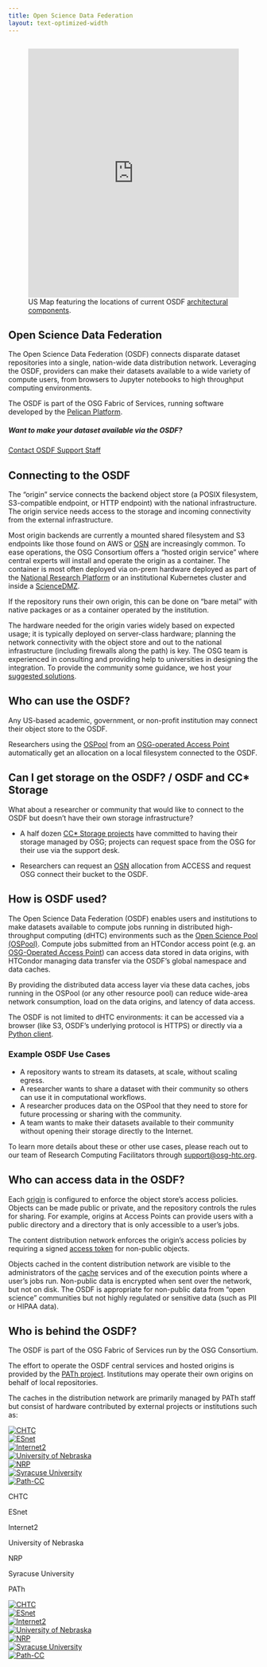 ```yaml
---
title: Open Science Data Federation
layout: text-optimized-width
---
```



<figure class="w-100 figure">
    <iframe width="100%" height="500px" frameBorder="0" style="margin-top:1em" allow="fullscreen" src="https://map.osg-htc.org/map/iframe?view=OpenScienceDataFederation#45.737115,-45.140436|2"></iframe>
    <figcaption>US Map featuring the locations of current OSDF <a href="/docs/data/stashcache/overview/#architecture">architectural components</a>.</figcaption>
</figure>

## Open Science Data Federation

The Open Science Data Federation (OSDF) connects disparate dataset repositories into a single, nation-wide data distribution network. Leveraging the OSDF, providers can make their datasets available to a wide variety of compute users, from browsers to Jupyter notebooks to high throughput computing environments.

The OSDF is part of the OSG Fabric of Services, running software developed by the [Pelican Platform](https://pelicanplatform.org/).

<div class="alert alert-dark d-flex flex-column">
<h5 class="mx-auto">Want to make your dataset available via the OSDF?</h5>
<a class="btn btn-secondary mx-auto d-block mt-3" href="mailto:support@osg-htc.org">Contact OSDF Support Staff</a>
</div>

## Connecting to the OSDF

The “origin” service connects the backend object store (a POSIX filesystem, S3-compatible endpoint, or HTTP endpoint) with the national infrastructure. The origin service needs access to the storage and incoming connectivity from the external infrastructure.



Most origin backends are currently a mounted shared filesystem and S3 endpoints like those found on AWS or [OSN](https://www.openstoragenetwork.org/) are increasingly common. To ease operations, the OSG Consortium offers a “hosted origin service” where central experts will install and operate the origin as a container. The container is most often deployed via on-prem hardware deployed as part of the [National Research Platform](https://nationalresearchplatform.org/) or an institutional Kubernetes cluster and inside a [ScienceDMZ](https://fasterdata.es.net/science-dmz/).



If the repository runs their own origin, this can be done on “bare metal” with native packages or as a container operated by the institution.



The hardware needed for the origin varies widely based on expected usage; it is typically deployed on server-class hardware; planning the network connectivity with the object store and out to the national infrastructure (including firewalls along the path) is key. The OSG team is experienced in consulting and providing help to universities in designing the integration. To provide the community some guidance, we host your [suggested solutions](https://osg-htc.org/organization/osdf/example_data_origin.html).

## Who can use the OSDF?

Any US-based academic, government, or non-profit institution may connect their object store to the OSDF.



Researchers using the [OSPool](https://osg-htc.org/services/open_science_pool.html) from an [OSG-operated Access Point](https://osg-htc.org/services/access-point) automatically get an allocation on a local filesystem connected to the OSDF.

## Can I get storage on the OSDF? / OSDF and CC* Storage

What about a researcher or community that would like to connect to the OSDF but doesn’t have their own storage infrastructure?

-   A half dozen [CC* Storage projects](https://new.nsf.gov/funding/opportunities/cc-campus-cyberinfrastructure) have committed to having their storage managed by OSG; projects can request space from the OSG for their use via the support desk.

-   Researchers can request an [OSN](https://openstoragenetwork.readthedocs.io/en/latest/) allocation from ACCESS and request OSG connect their bucket to the OSDF.


## How is OSDF used?

The Open Science Data Federation (OSDF) enables users and institutions to make datasets available to compute jobs running in distributed high-throughput computing (dHTC) environments such as the [Open Science Pool (OSPool)](https://osg-htc.org/services/open_science_pool.html). Compute jobs submitted from an HTCondor access point (e.g. an [OSG-Operated Access Point](https://osg-htc.org/services/access-point)) can access data stored in data origins, with HTCondor managing data transfer via the OSDF’s global namespace and data caches.

By providing the distributed data access layer via these data caches, jobs running in the OSPool (or any other resource pool) can reduce wide-area network consumption, load on the data origins, and latency of data access.



The OSDF is not limited to dHTC environments: it can be accessed via a browser (like S3, OSDF’s underlying protocol is HTTPS) or directly via a [Python client](https://github.com/PelicanPlatform/pelicanfs).

### Example OSDF Use Cases

-   A repository wants to stream its datasets, at scale, without scaling egress.
-   A researcher wants to share a dataset with their community so others can use it in computational workflows.
-   A researcher produces data on the OSPool that they need to store for future processing or sharing with the community.
-   A team wants to make their datasets available to their community without opening their storage directly to the Internet.

To learn more details about these or other use cases, please reach out to our team of Research Computing Facilitators through support@osg-htc.org.

## Who can access data in the OSDF?

Each [origin](https://osg-htc.org/docs/data/stashcache/overview/#architecture) is configured to enforce the object store’s access policies. Objects can be made public or private, and the repository controls the rules for sharing. For example, origins at Access Points can provide users with a public directory and a directory that is only accessible to a user’s jobs.

The content distribution network enforces the origin’s access policies by requiring a signed [access token](https://scitokens.org/) for non-public objects.

Objects cached in the content distribution network are visible to the administrators of the [cache](https://osg-htc.org/docs/data/stashcache/overview/#architecture) services and of the execution points where a user’s jobs run. Non-public data is encrypted when sent over the network, but not on disk. The OSDF is appropriate for non-public data from “open science” communities but not highly regulated or sensitive data (such as PII or HIPAA data).

## Who is behind the OSDF?

The OSDF is part of the OSG Fabric of Services run by the OSG Consortium.

The effort to operate the OSDF central services and hosted origins is provided by the [PATh project](https://path-cc.io/). Institutions may operate their own origins on behalf of local repositories.

The caches in the distribution network are primarily managed by PATh staff but consist of hardware contributed by external projects or institutions such as:

<div class="d-none d-md-block">
    <div class="row text-center align-items-center mt-4">
        <div class="col">
            <a href="https://chtc.cs.wisc.edu/" target="_blank">
                <img src="/assets/images/osdf/chtc.png" class="img-fluid" alt="CHTC">
            </a>
        </div>
        <div class="col">
            <a href="https://www.es.net/" target="_blank">
                <img src="/assets/images/osdf/esnet.jpeg" class="img-fluid" alt="ESnet">
            </a>
        </div>
        <div class="col">
            <a href="https://www.internet2.edu/" target="_blank">
                <img src="/assets/images/osdf/internet2.png" class="img-fluid" alt="Internet2">
            </a>
        </div>
        <div class="col">
            <a href="https://www.unl.edu/" target="_blank">
                <img src="/assets/images/osdf/nebraska-n.jpg" class="img-fluid" alt="University of Nebraska">
            </a>
        </div>
        <div class="col">
            <a href="https://nationalresearchplatform.org/" target="_blank">
                <img src="/assets/images/osdf/NRP.png" class="img-fluid" alt="NRP">
            </a>
        </div>
        <div class="col">
            <a href="https://www.syracuse.edu/" target="_blank">
                <img src="/assets/images/osdf/syracuse.png" class="img-fluid" alt="Syracuse University">
            </a>
        </div>
        <div class="col">
            <a href="https://path-cc.io/" target="_blank">
                <img src="/assets/images/osdf/path.png" class="img-fluid" alt="Path-CC">
            </a>
        </div>
    </div>
    <div class="row text-center d-md-flex d-none">
        <div class="col">
            <p>CHTC</p>
        </div>
        <div class="col">
            <p>ESnet</p>
        </div>
        <div class="col">
            <p>Internet2</p>
        </div>
        <div class="col">
            <p>University of Nebraska</p>
        </div>
        <div class="col">
            <p>NRP</p>
        </div>
        <div class="col">
            <p>Syracuse University</p>
        </div>
        <div class="col">
            <p>PATh</p>
        </div>
    </div>
</div>

<div class="d-block d-md-none">
    <div class="row text-center align-items-center mt-4 justify-content-center">
        <div class="col-3">
            <a href="https://chtc.cs.wisc.edu/" target="_blank">
                <img src="/assets/images/osdf/chtc.png" class="img-fluid" alt="CHTC">
            </a>
        </div>
        <div class="col-3">
            <a href="https://www.es.net/" target="_blank">
                <img src="/assets/images/osdf/esnet.jpeg" class="img-fluid" alt="ESnet">
            </a>
        </div>
        <div class="col-3">
            <a href="https://www.internet2.edu/" target="_blank">
                <img src="/assets/images/osdf/internet2.png" class="img-fluid" alt="Internet2">
            </a>
        </div>
        <div class="col-3">
            <a href="https://www.unl.edu/" target="_blank">
                <img src="/assets/images/osdf/nebraska-n.jpg" class="img-fluid" alt="University of Nebraska">
            </a>
        </div>
        <div class="col-3">
            <a href="https://nationalresearchplatform.org/" target="_blank">
                <img src="/assets/images/osdf/NRP.png" class="img-fluid" alt="NRP">
            </a>
        </div>
        <div class="col-3">
            <a href="https://www.syracuse.edu/" target="_blank">
                <img src="/assets/images/osdf/syracuse.png" class="img-fluid" alt="Syracuse University">
            </a>
        </div>
        <div class="col-3">
            <a href="https://path-cc.io/" target="_blank">
                <img src="/assets/images/osdf/path.png" class="img-fluid" alt="Path-CC">
            </a>
        </div>
    </div>
</div>

